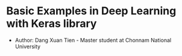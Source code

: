 # Basic Examples in Deep Learning with Keras library

* Author: Dang Xuan Tien - Master student at Chonnam National University
